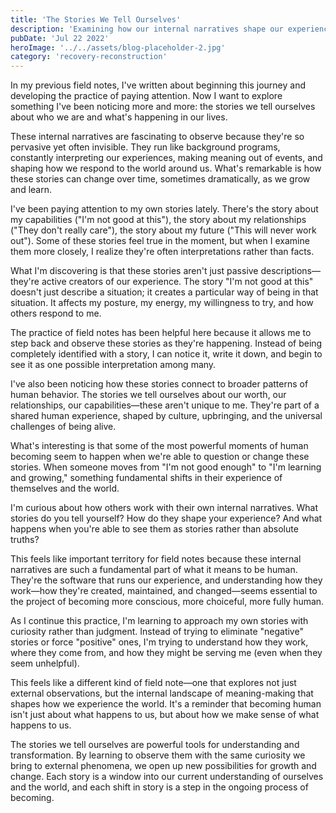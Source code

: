 ```yaml
---
title: 'The Stories We Tell Ourselves'
description: 'Examining how our internal narratives shape our experience of becoming human and what field notes can reveal about these stories'
pubDate: 'Jul 22 2022'
heroImage: '../../assets/blog-placeholder-2.jpg'
category: 'recovery-reconstruction'
---
```


In my previous field notes, I've written about beginning this journey and developing the practice of paying attention. Now I want to explore something I've been noticing more and more: the stories we tell ourselves about who we are and what's happening in our lives.

These internal narratives are fascinating to observe because they're so pervasive yet often invisible. They run like background programs, constantly interpreting our experiences, making meaning out of events, and shaping how we respond to the world around us. What's remarkable is how these stories can change over time, sometimes dramatically, as we grow and learn.

I've been paying attention to my own stories lately. There's the story about my capabilities ("I'm not good at this"), the story about my relationships ("They don't really care"), the story about my future ("This will never work out"). Some of these stories feel true in the moment, but when I examine them more closely, I realize they're often interpretations rather than facts.

What I'm discovering is that these stories aren't just passive descriptions—they're active creators of our experience. The story "I'm not good at this" doesn't just describe a situation; it creates a particular way of being in that situation. It affects my posture, my energy, my willingness to try, and how others respond to me.

The practice of field notes has been helpful here because it allows me to step back and observe these stories as they're happening. Instead of being completely identified with a story, I can notice it, write it down, and begin to see it as one possible interpretation among many.

I've also been noticing how these stories connect to broader patterns of human behavior. The stories we tell ourselves about our worth, our relationships, our capabilities—these aren't unique to me. They're part of a shared human experience, shaped by culture, upbringing, and the universal challenges of being alive.

What's interesting is that some of the most powerful moments of human becoming seem to happen when we're able to question or change these stories. When someone moves from "I'm not good enough" to "I'm learning and growing," something fundamental shifts in their experience of themselves and the world.

I'm curious about how others work with their own internal narratives. What stories do you tell yourself? How do they shape your experience? And what happens when you're able to see them as stories rather than absolute truths?

This feels like important territory for field notes because these internal narratives are such a fundamental part of what it means to be human. They're the software that runs our experience, and understanding how they work—how they're created, maintained, and changed—seems essential to the project of becoming more conscious, more choiceful, more fully human.

As I continue this practice, I'm learning to approach my own stories with curiosity rather than judgment. Instead of trying to eliminate "negative" stories or force "positive" ones, I'm trying to understand how they work, where they come from, and how they might be serving me (even when they seem unhelpful).

This feels like a different kind of field note—one that explores not just external observations, but the internal landscape of meaning-making that shapes how we experience the world. It's a reminder that becoming human isn't just about what happens to us, but about how we make sense of what happens to us.

The stories we tell ourselves are powerful tools for understanding and transformation. By learning to observe them with the same curiosity we bring to external phenomena, we open up new possibilities for growth and change. Each story is a window into our current understanding of ourselves and the world, and each shift in story is a step in the ongoing process of becoming.
